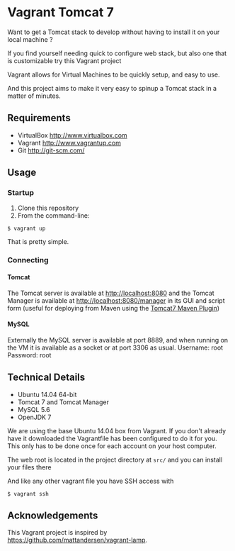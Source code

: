 Vagrant Tomcat 7
============

Want to get a Tomcat stack to develop without having to install it on your local machine ?

If you find yourself needing quick to configure web stack, but also one that is customizable try this Vagrant project

Vagrant allows for Virtual Machines to be quickly setup, and easy to use.

And this project aims to make it very easy to spinup a Tomcat stack in a matter of minutes.

Requirements
------------
* VirtualBox <http://www.virtualbox.com>
* Vagrant <http://www.vagrantup.com>
* Git <http://git-scm.com/>

Usage
-----

### Startup

1. Clone this repository
2. From the command-line:
```
$ vagrant up
```
That is pretty simple.

### Connecting

#### Tomcat
The Tomcat server is available at <http://localhost:8080> and the Tomcat Manager is available at <http://localhost:8080/manager> in its GUI and script form (useful for deploying from Maven using the [Tomcat7 Maven Plugin](https://tomcat.apache.org/maven-plugin-2.0/tomcat7-maven-plugin/))

#### MySQL
Externally the MySQL server is available at port 8889, and when running on the VM it is available as a socket or at port 3306 as usual.
Username: root
Password: root

Technical Details
-----------------
* Ubuntu 14.04 64-bit
* Tomcat 7 and Tomcat Manager
* MySQL 5.6
* OpenJDK 7

We are using the base Ubuntu 14.04 box from Vagrant. If you don't already have it downloaded
the Vagrantfile has been configured to do it for you. This only has to be done once
for each account on your host computer.

The web root is located in the project directory at `src/` and you can install your files there

And like any other vagrant file you have SSH access with
```
$ vagrant ssh
```

Acknowledgements
----------------

This Vagrant project is inspired by <https://github.com/mattandersen/vagrant-lamp>.

